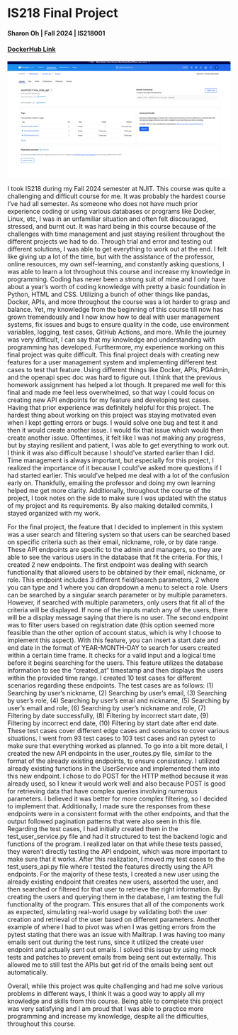 # IS218 Final Project
#### Sharon Oh | Fall 2024 | IS218001

#### [DockerHub Link](https://hub.docker.com/repository/docker/sso92327/wis_club_api/general) 

![DockerHub Screenshot](dockerhub.png)

I took IS218 during my Fall 2024 semester at NJIT. This course was quite a challenging and difficult course for me. It was probably the hardest course I’ve had all semester. As someone who does not have much prior experience coding or using various databases or programs like Docker, Linux, etc, I was in an unfamiliar situation and often felt discouraged, stressed, and burnt out. It was hard being in this course because of the challenges with time management and just staying resilient throughout the different projects we had to do. Through trial and error and testing out different solutions, I was able to get everything to work out at the end. I felt like giving up a lot of the time, but with the assistance of the professor, online resources, my own self-learning, and constantly asking questions, I was able to learn a lot throughout this course and increase my knowledge in programming. Coding has never been a strong suit of mine and I only have about a year’s worth of coding knowledge with pretty a basic foundation in Python, HTML and CSS. Utilizing a bunch of other things like pandas, Docker, APIs, and more throughout the course was a lot harder to grasp and balance. Yet, my knowledge from the beginning of this course till now has grown tremendously and I now know how to deal with user management systems, fix issues and bugs to ensure quality in the code, use environment variables, logging, test cases, GitHub Actions, and more. While the journey was very difficult, I can say that my knowledge and understanding with programming has developed. Furthermore, my experience working on this final project was quite difficult. This final project deals with creating new features for a user management system and implementing different test cases to test that feature. Using different things like Docker, APIs, PGAdmin, and the openapi spec doc was hard to figure out. I think that the previous homework assignment has helped a lot though. It prepared me well for this final and made me feel less overwhelmed, so that way I could focus on creating new API endpoints for my feature and developing test cases. Having that prior experience was definitely helpful for this project. The hardest thing about working on this project was staying motivated even when I kept getting errors or bugs. I would solve one bug and test it and then it would create another issue. I would fix that issue which would then create another issue. Oftentimes, it felt like I was not making any progress, but by staying resilient and patient, I was able to get everything to work out. I think it was also difficult because I should've started earlier than I did. Time management is always important, but especially for this project, I realized the importance of it because I could’ve asked more questions if I had started earlier. This would’ve helped me deal with a lot of the confusion early on. Thankfully, emailing the professor and doing my own learning helped me get more clarity. Additionally, throughout the course of the project, I took notes on the side to make sure I was updated with the status of my project and its requirements. By also making detailed commits, I stayed organized with my work. 

For the final project, the feature that I decided to implement in this system was a user search and filtering system so that users can be searched based on specific criteria such as their email, nickname, role, or by date range. These API endpoints are specific to the admin and managers, so they are able to see the various users in the database that fit the criteria. For this, I created 2 new endpoints. The first endpoint was dealing with search functionality that allowed users to be obtained by their email, nickname, or role. This endpoint includes 3 different field/search parameters, 2 where you can type and 1 where you can dropdown a menu to select a role. Users can be searched by a singular search parameter or by multiple parameters. However, if searched with multiple parameters, only users that fit all of the criteria will be displayed. If none of the inputs match any of the users, there will be a display message saying that there is no user. The second endpoint was to filter users based on registration date (this option seemed more feasible than the other option of account status, which is why I choose to implement this aspect). With this feature, you can insert a start date and end date in the format of YEAR-MONTH-DAY to search for users created within a certain time frame. It checks for a valid input and a logical time before it begins searching for the users. This feature utilizes the database information to see the “created_at” timestamp and then displays the users within the provided time range. I created 10 test cases for different scenarios regarding these endpoints. The test cases are as follows: (1) Searching by user’s nickname, (2) Searching by user’s email, (3) Searching by user’s role, (4) Searching by user’s email and nickname, (5) Searching by user’s email and role, (6) Searching by user’s nickname and role, (7) Filtering by date successfully, (8) Filtering by incorrect start date, (9) Filtering by incorrect end date, (10) Filtering by start date after end date. These test cases cover different edge cases and scenarios to cover various situations. I went from 93 test cases to 103 test cases and ran pytest to make sure that everything worked as planned. To go into a bit more detail, I created the new API endpoints in the user_routes.py file, similar to the format of the already existing endpoints, to ensure consistency. I utilized already existing functions in the UserService and implemented them into this new endpoint. I chose to do POST for the HTTP method because it was already used, so I knew it would work well and also because POST is good for retrieving data that have complex queries involving numerous parameters. I believed it was better for more complex filtering, so I decided to implement that. Additionally, I made sure the responses from these endpoints were in a consistent format with the other endpoints, and that the output followed pagination patterns that were also seen in this file. Regarding the test cases, I had initially created them in the test_user_service.py file and had it structured to test the backend logic and functions of the program. I realized later on that while these tests passed, they weren’t directly testing the API endpoint, which was more important to make sure that it works. After this realization, I moved my test cases to the test_users_api.py file where I tested the features directly using the API endpoints. For the majority of these tests, I created a new user using the already existing endpoint that creates new users, asserted the user, and then searched or filtered for that user to retrieve the right information. By creating the users and querying them in the database, I am testing the full functionality of the program. This ensures that all of the components work as expected, simulating real-world usage by validating both the user creation and retrieval of the user based on different parameters. Another example of where I had to pivot was when I was getting errors from the pytest stating that there was an issue with Mailtrap. I was having too many emails sent out during the test runs, since it utilized the create user endpoint and actually sent out emails. I solved this issue by using mock tests and patches to prevent emails from being sent out externally. This allowed me to still test the APIs but get rid of the emails being sent out automatically. 

Overall, while this project was quite challenging and had me solve various problems in different ways, I think it was a good way to apply all my knowledge and skills from this course. Being able to complete this project was very satisfying and I am proud that I was able to practice more programming and increase my knowledge, despite all the difficulties, throughout this course. 



